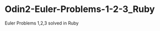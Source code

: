Odin2-Euler-Problems-1-2-3_Ruby
===============================

Euler Problems 1,2,3 solved in Ruby
